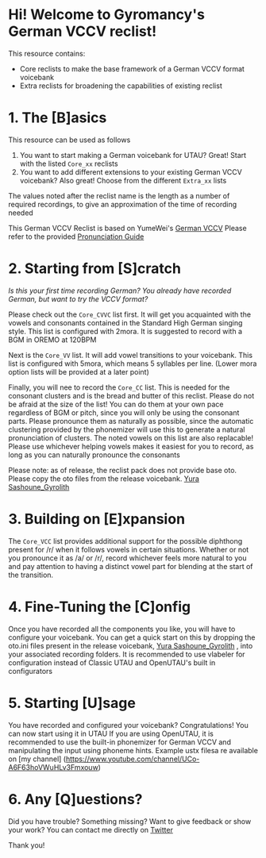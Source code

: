 # Hi! Welcome to Gyromancy's German VCCV reclist!

This resource contains:
- Core reclists to make the base framework of a German VCCV format voicebank
- Extra reclists for broadening the capabilities of existing reclist

# 1. The [B]asics

This resource can be used as follows
1. You want to start making a German voicebank for UTAU?
Great! Start with the listed `Core_xx` reclists
2.  You want to add different extensions to your existing German VCCV voicebank?
Also great! Choose from the different `Extra_xx` lists

The values noted after the reclist name is the length as a number of required recordings, to give an approximation of the time of recording needed

This German VCCV Reclist is based on YumeWei's [German VCCV](https://www.youtube.com/watch?v=KWRPe9pBvFA)
Please refer to the provided [Pronunciation Guide](https://docs.google.com/spreadsheets/d/12E62ImRDOXyS6g6BFJHT9pOU2cFmNrch1UEmuTZqeak/edit#gid=0)

# 2. Starting from [S]cratch

*Is this your first time recording German? You already have recorded German, but want to try the VCCV format?*

Please check out the `Core_CVVC` list first. It will get you acquainted with the vowels and consonants contained in the Standard High German singing style. This list is configured with 2mora. 
It is suggested to record with a BGM in OREMO at 120BPM

Next is the `Core_VV` list. It will add vowel transitions to your voicebank. This list is configured with 5mora, which means 5 syllables per line. (Lower mora option lists will be provided at a later point)



Finally, you will nee to record the `Core_CC` list. This is needed for the consonant clusters and is the bread and butter of this reclist. Please do not be afraid at the size of the list! You can do them at your own pace regardless of BGM or pitch, since you will only be using the consonant parts. Please pronounce them as naturally as possible, since the automatic clustering provided by the phonemizer will use this to generate a natural pronunciation of clusters.
The noted vowels on this list are also replacable! Please use whichever helping vowels makes it easiest for you to record, as long as you can naturally pronounce the consonants

Please note: as of release, the reclist pack does not provide base oto. Please copy the oto files from the release voicebank. [Yura Sashoune_Gyrolith](https://github.com/Gyromancyx/Yura_Gyrolith)

# 3. Building on [E]xpansion

The `Core_VCC` list provides additional support for the possible diphthong present for /r/ when it follows vowels in certain situations. Whether or not you pronounce it as /a/ or /r/, record whichever feels more natural to you and pay attention to having a distinct vowel part for blending at the start of the transition.

# 4. Fine-Tuning the [C]onfig

Once you have recorded all the components you like, you will have to configure your voicebank. You can get a quick start on this by dropping the oto.ini files present in the release voicebank, [Yura Sashoune_Gyrolith](https://github.com/Gyromancyx/Yura_Gyrolith) , into your associated recording folders.
It is recommended to use vlabeler for configuration instead of Classic UTAU and OpenUTAU's built in configurators

# 5.  Starting [U]sage

You have recorded and configured your voicebank? Congratulations! You can now start using it in UTAU
If you are using OpenUTAU, it is recommended to use the built-in phonemizer for German VCCV and manipulating the input using phoneme hints.
Example ustx filesa re available on [my channel] (https://www.youtube.com/channel/UCo-A6F63hoVWuHLv3Fmxouw)

# 6. Any [Q]uestions?

Did you have trouble? Something missing? Want to give feedback or show your work?
You can contact me directly on [Twitter](https://twitter.com/GyromancyX)

Thank you!